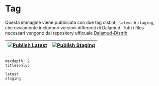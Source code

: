 # Tag

Questa immagine viene pubblicata con due tag distinti, `latest` e `staging`, che ovviamente includono versioni differenti di  Dalamud. Tutti i files necessari vengono dal repository ufficuale [Dalamud-Distrib](https://github.com/goatcorp/dalamud-distrib).

| [![Publish Latest](https://github.com/ffxivita/docker-dalamud/actions/workflows/latest.yml/badge.svg)](https://github.com/ffxivita/docker-dalamud/actions/workflows/latest.yml) | [![Publish Staging](https://github.com/ffxivita/docker-dalamud/actions/workflows/staging.yml/badge.svg)](https://github.com/ffxivita/docker-dalamud/actions/workflows/staging.yml) |
|---------------------------------------------------------------------------------------------------------------------------------------------------------------------------------|------------------------------------------------------------------------------------------------------------------------------------------------------------------------------------|

```{toctree}
---
maxdepth: 2
titlesonly:
---
latest
staging
```